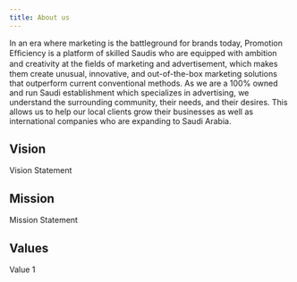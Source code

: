 ```yaml
---
title: About us
---
```

In an era where marketing is the battleground for brands today, Promotion Efﬁciency is a platform of skilled Saudis who are equipped with ambition and creativity at the ﬁelds of marketing and advertisement, which makes them create unusual, innovative, and out-of-the-box marketing solutions that outperform current conventional methods. As we are a 100% owned and run Saudi establishment which specializes in advertising, we understand the surrounding community, their needs, and their desires. This allows us to help our local clients grow their businesses as well as international companies who are expanding to Saudi Arabia.

## Vision

Vision Statement

## Mission

Mission Statement

## Values

Value 1
